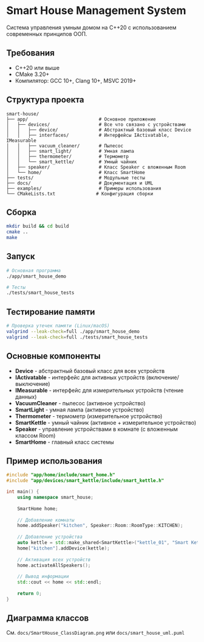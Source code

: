 # Smart House Management System

Система управления умным домом на C++20 с использованием современных принципов ООП.

## Требования

- C++20 или выше
- CMake 3.20+
- Компилятор: GCC 10+, Clang 10+, MSVC 2019+

## Структура проекта

```log
smart-house/
├── app/                          # Основное приложение
│   ├── devices/                  # Все что связано с устройствами
│   │   ├── device/               # Абстрактный базовый класс Device
│   │   ├── interfaces/           # Интерфейсы IActivatable, IMeasurable
│   │   ├── vacuum_cleaner/       # Пылесос
│   │   ├── smart_light/          # Умная лампа
│   │   ├── thermometer/          # Термометр
│   │   └── smart_kettle/         # Умный чайник
│   ├── speaker/                  # Класс Speaker с вложенным Room
│   └── home/                     # Класс SmartHome
├── tests/                        # Модульные тесты
├── docs/                         # Документация и UML
├── examples/                     # Примеры использования
└── CMakeLists.txt               # Конфигурация сборки
```

## Сборка

```bash
mkdir build && cd build
cmake ..
make
```

## Запуск

```bash
# Основная программа
./app/smart_house_demo

# Тесты
./tests/smart_house_tests
```

## Тестирование памяти

```bash
# Проверка утечек памяти (Linux/macOS)
valgrind --leak-check=full ./app/smart_house_demo
valgrind --leak-check=full ./tests/smart_house_tests
```

## Основные компоненты

- **Device** - абстрактный базовый класс для всех устройств
- **IActivatable** - интерфейс для активных устройств (включение/выключение)
- **IMeasurable** - интерфейс для измерительных устройств (чтение данных)
- **VacuumCleaner** - пылесос (активное устройство)
- **SmartLight** - умная лампа (активное устройство)
- **Thermometer** - термометр (измерительное устройство)
- **SmartKettle** - умный чайник (активное + измерительное устройство)
- **Speaker** - управление устройствами в комнате (с вложенным классом Room)
- **SmartHome** - главный класс системы

## Пример использования

```cpp
#include "app/home/include/smart_home.h"
#include "app/devices/smart_kettle/include/smart_kettle.h"

int main() {
    using namespace smart_house;
    
    SmartHome home;
    
    // Добавление комнаты
    home.addSpeaker("kitchen", Speaker::Room::RoomType::KITCHEN);
    
    // Добавление устройства
    auto kettle = std::make_shared<SmartKettle>("kettle_01", "Smart Kettle");
    home["kitchen"].addDevice(kettle);
    
    // Активация всех устройств
    home.activateAllSpeakers();
    
    // Вывод информации
    std::cout << home << std::endl;
    
    return 0;
}
```

## Диаграмма классов

См. `docs/SmartHouse_ClassDiagram.png` или `docs/smart_house_uml.puml`
